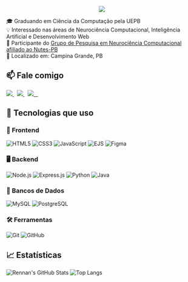 <p align="center">
  <img src="https://capsule-render.vercel.app/api?type=rounded&color=ff00cc,3333ff&height=180&section=header&text=🧑‍💻%20Rennan%20Silva&fontSize=40&fontColor=ffffff&animation=fadeIn" />
</p>

🎓 Graduando em Ciência da Computação pela UEPB  
💡 Interessado nas áreas de Neurociência Computacional, Inteligência Artificial e Desenvolvimento Web  
🧠 Participante do [Grupo de Pesquisa em Neurociência Computacional afiliado ao Nutes-PB](https://www.instagram.com/neuro_comp/)  
📍 Localizado em: Campina Grande, PB

## 📫 Fale comigo
<p align="left">
  <a href="mailto:rennan.fernandess@gmail.com" target="_blank">
    <img src="https://img.shields.io/badge/Email-%23D14836.svg?&style=for-the-badge&logo=gmail&logoColor=white" />
  </a>
  &nbsp;
  <a href="#" target="_blank">
    <img src="https://img.shields.io/badge/Portfólio-%2312100E.svg?&style=for-the-badge&logo=About.me&logoColor=white" />
  </a>
  &nbsp;
  <a href="https://www.linkedin.com/in/rennan-silva-ab0866251/" target="_blank">
    <img src="https://img.shields.io/badge/LinkedIn-%230077B5.svg?&style=for-the-badge&logo=linkedin&logoColor=white" />
  </a>
</p>

## 🤖 Tecnologias que uso

### 🎨 Frontend
![HTML5](https://img.shields.io/badge/-HTML5-E34F26?style=flat-square&logo=html5&logoColor=white)
![CSS3](https://img.shields.io/badge/-CSS3-1572B6?style=flat-square&logo=css3&logoColor=white)
![JavaScript](https://img.shields.io/badge/-JavaScript-F7DF1E?style=flat-square&logo=javascript&logoColor=black)
![EJS](https://img.shields.io/badge/-EJS-8e44ad?style=flat-square)
![Figma](https://img.shields.io/badge/-Figma-F24E1E?style=flat-square&logo=figma&logoColor=white)

### 🖥 Backend
![Node.js](https://img.shields.io/badge/-Node.js-339933?style=flat-square&logo=node.js&logoColor=white)
![Express.js](https://img.shields.io/badge/-Express.js-000000?style=flat-square&logo=express&logoColor=white)
![Python](https://img.shields.io/badge/-Python-3776AB?style=flat-square&logo=python&logoColor=white)
![Java](https://img.shields.io/badge/-Java-007396?style=flat-square&logo=java&logoColor=white)

### 💾 Bancos de Dados
![MySQL](https://img.shields.io/badge/-MySQL-4479A1?style=flat-square&logo=mysql&logoColor=white)
![PostgreSQL](https://img.shields.io/badge/-PostgreSQL-336791?style=flat-square&logo=postgresql&logoColor=white)

### 🛠 Ferramentas
![Git](https://img.shields.io/badge/-Git-F05032?style=flat-square&logo=git&logoColor=white)
![GitHub](https://img.shields.io/badge/-GitHub-181717?style=flat-square&logo=github)

## 📈 Estatísticas
![Rennan's GitHub Stats](https://github-readme-stats.vercel.app/api?username=Rennan0102&show_icons=true&theme=tokyonight&locale=pt-br)
![Top Langs](https://github-readme-stats.vercel.app/api/top-langs/?username=Rennan0102&layout=compact&theme=tokyonight&locale=pt-br)


